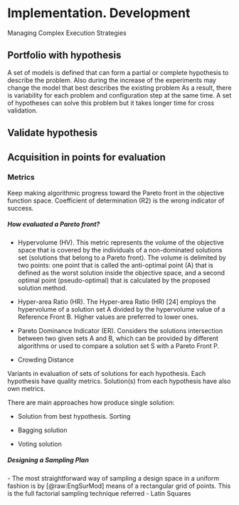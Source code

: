 Implementation. Development
===========================

Managing Complex Execution Strategies

Portfolio with hypothesis
-------------------------

A set of models is defined that can form a partial or complete
hypothesis to describe the problem. Also during the increase of the
experiments may change the model that best describes the existing
problem As a result, there is variability for each problem and
configuration step at the same time. A set of hypotheses can solve this
problem but it takes longer time for cross validation.

Validate hypothesis
-------------------

Acquisition in points for evaluation
------------------------------------

### Metrics

Keep making algorithmic progress toward the Pareto front in the
objective function space. Coefficient of determination (R2) is the wrong
indicator of success.

##### How evaluated a Pareto front?

-   Hypervolume (HV). This metric represents the volume of the objective
    space that is covered by the individuals of a non-dominated
    solutions set (solutions that belong to a Pareto front). The volume
    is delimited by two points: one point that is called the
    anti-optimal point (A) that is defined as the worst solution inside
    the objective space, and a second optimal point (pseudo-optimal)
    that is calculated by the proposed solution method.

-   Hyper-area Ratio (HR). The Hyper-area Ratio (HR) \[24\] employs the
    hypervolume of a solution set A divided by the hypervolume value of
    a Reference Front B. Higher values are preferred to lower ones.

-   Pareto Dominance Indicator (ER). Considers the solutions
    intersection between two given sets A and B, which can be provided
    by different algorithms or used to compare a solution set S with a
    Pareto Front P.

-   Crowding Distance

Variants in evaluation of sets of solutions for each hypothesis. Each
hypothesis have quality metrics. Solution(s) from each hypothesis have
also own metrics.

There are main approaches how produce single solution:

-   Solution from best hypothesis. Sorting

-   Bagging solution

-   Voting solution

##### Designing a Sampling Plan

\- The most straightforward way of sampling a design space in a uniform
fashion is by [@raw:EngSurMod] means of a rectangular grid of points. This
is the full factorial sampling technique referred - Latin Squares
